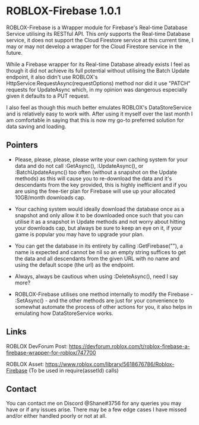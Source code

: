 # ROBLOX-Firebase 1.0.1
ROBLOX-Firebase is a Wrapper module for Firebase's Real-time Database Service utilising its RESTful API. This *only* supports the Real-time Database service, it does not support the Cloud Firestore service at this current time, I may or may not develop a wrapper for the Cloud Firestore service in the future.

While a Firebase wrapper for its Real-time Database already exists I feel as though it did not achieve its full potential without utilising the Batch Update endpoint, it also didn't use ROBLOX's HttpService:RequestAsync(requestOptions) method nor did it use "PATCH" requests for UpdateAsync which, in my opinion was dangerous especially given it defaults to a PUT request.

I also feel as though this much better emulates ROBLOX's DataStoreService and is relatively easy to work with. After using it myself over the last month I am comfortable in saying that this is now my go-to preferred solution for data saving and loading.

## Pointers
- Please, please, please, please write your own caching system for your data and do not call :GetAsync(), :UpdateAsync(), or :BatchUpdateAsync() too often (without a snapshot on the Update methods) as this will cause you to re-download the data and it's descendants from the key provided, this is highly inefficient and if you are using the free-tier plan for Firebase will use up your allocated 10GB/month downloads cap.

- Your caching system would ideally download the database once as a snapshot and only allow it to be downloaded once such that you can utilise it as a snapshot in Update methods and not worry about hitting your downloads cap, but always be sure to keep an eye on it, if your game is popular you may have to upgrade your plan.

- You can get the database in its entirety by calling :GetFirebase(""), a name is expected and cannot be nil so an empty string suffices to get the data and all descendants from the given URL with no name and using the default scope (the url) as the endpoint.

- Always, always be cautious when using :DeleteAsync(), need I say more?

- ROBLOX-Firebase utilises one method internally to modify the Firebase - :SetAsync() - and the other methods are just for your convenience to somewhat automate the process of other actions for you, it also helps in emulating how DataStoreService works.

## Links 
ROBLOX DevForum Post: https://devforum.roblox.com/t/roblox-firebase-a-firebase-wrapper-for-roblox/747700

ROBLOX Asset: https://www.roblox.com/library/5618676786/Roblox-Firebase (To be used in require(assetId) calls)

## Contact
You can contact me on Discord @Shane#3756 for any queries you may have or if any issues arise. There may be a few edge cases I have missed and/or either handled poorly or not at all.
